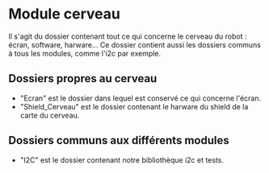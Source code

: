 # Module cerveau

Il s'agit du dossier contenant tout ce qui concerne le cerveau du robot : écran, software, harware...
Ce dossier contient aussi les dossiers communs à tous les modules, comme l'i2c par exemple.


## Dossiers propres au cerveau

- "Ecran" est le dossier dans lequel est conservé ce qui concerne l'écran.
- "Shield_Cerveau" est le dossier contenant le harware du shield de la carte du cerveau.


## Dossiers communs aux différents modules

- "I2C" est le dossier contenant notre bibliothèque i2c et tests.

